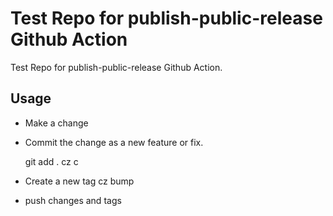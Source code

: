 # Test Repo for publish-public-release Github Action

Test Repo for publish-public-release Github Action.

## Usage

- Make a change
- Commit the change as a new feature or fix.

    git add .
    cz c
- Create a new tag
    cz bump
- push changes and tags

